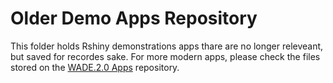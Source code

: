# Older Demo Apps Repository
This folder holds Rshiny demonstrations apps thare are no longer releveant, but saved for recordes sake.  For more modern apps, please check the files stored on the [WADE.2.0 Apps](https://github.com/WSWCWaterDataExchange/WaDE2.0Apps) repository.
